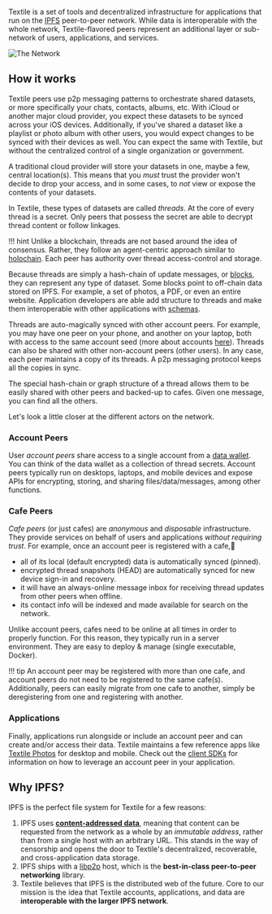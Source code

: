 Textile is a set of tools and decentralized infrastructure for applications that run on the [IPFS](https://github.com/ipfs) peer-to-peer network. While data is interoperable with the whole network, Textile-flavored peers represent an additional layer or sub-network of users, applications, and services.

![The Network](/images/net.png)

## How it works

Textile peers use p2p messaging patterns to orchestrate shared datasets, or more specifically your chats, contacts, albums, etc. With iCloud or another major cloud provider, you expect these datasets to be synced across your iOS devices. Additionally, if you've shared a dataset like a playlist or photo album with other users, you would expect changes to be synced with their devices as well. You can expect the same with Textile, but without the centralized control of a single organization or government.

A traditional cloud provider will store your datasets in one, maybe a few, central location(s). This means that you _must_ trust the provider won't decide to drop your access, and in some cases, to _not_ view or expose the contents of your datasets.

In Textile, these types of datasets are called _threads_. At the core of every thread is a secret. Only peers that possess the secret are able to decrypt thread content or follow linkages.

!!! hint
    Unlike a blockchain, threads are not based around the idea of consensus. Rather, they follow an agent-centric approach similar to [holochain](https://holochain.org/). Each peer has authority over thread access-control and storage.

Because threads are simply a hash-chain of update messages, or [blocks](/concepts/threads/blocks), they can represent any type of dataset. Some blocks point to off-chain data stored on IPFS. For example, a set of photos, a PDF, or even an entire website. Application developers are able add structure to threads and make them interoperable with other applications with [schemas](/concepts/threads/schemas).

Threads are auto-magically synced with other account peers. For example, you may have one peer on your phone, and another on your laptop, both with access to the same account seed (more about accounts [here](/concepts/the-wallet#accounts)). Threads can also be shared with other non-account peers (other users). In any case, each peer maintains a copy of its threads. A p2p messaging protocol keeps all the copies in sync.

The special hash-chain or graph structure of a thread allows them to be easily shared with other peers and backed-up to cafes. Given one message, you can find all the others.

Let's look a little closer at the different actors on the network.

### Account Peers

User _account peers_ share access to a single account from a [data wallet](/concepts/the-wallet). You can think of the data wallet as a collection of thread secrets. Account peers typically run on desktops, laptops, and mobile devices and expose APIs for encrypting, storing, and sharing files/data/messages, among other functions.

### Cafe Peers

_Cafe peers_ (or just cafes) are _anonymous_ and _disposable_ infrastructure. They provide services on behalf of users and applications _without requiring trust_. For example, once an account peer is registered with a cafe,

- all of its local (default encrypted) data is automatically synced (pinned).
- encrypted thread snapshots (HEAD) are automatically synced for new device sign-in and recovery.
- it will have an always-online message inbox for receiving thread updates from other peers when offline.
- its contact info will be indexed and made available for search on the network.

Unlike account peers, cafes need to be online at all times in order to properly function. For this reason, they typically run in a server environment. They are easy to deploy & manage (single executable, Docker).

!!! tip
    An account peer may be registered with more than one cafe, and account peers do not need to be registered to the same cafe(s). Additionally, peers can easily migrate from one cafe to another, simply be deregistering from one and registering with another.

### Applications

Finally, applications run alongside or include an account peer and can create and/or access their data. Textile maintains a few reference apps like [Textile Photos](https://www.textile.photos) for desktop and mobile. Check out the [client SDKs](/clients) for information on how to leverage an account peer in your application.

## Why IPFS?

IPFS is the perfect file system for Textile for a few reasons:

1. IPFS uses [**content-addressed data**](https://en.wikipedia.org/wiki/Content-addressable_storage), meaning that content can be requested from the network as a whole by an _immutable address_, rather than from a single host with an arbitrary URL. This stands in the way of censorship and opens the door to Textile's decentralized, recoverable, and cross-application data storage.
2. IPFS ships with a [libp2p](https://github.com/libp2p) host, which is the **best-in-class peer-to-peer networking** library.
3. Textile believes that IPFS is the distributed web of the future. Core to our mission is the idea that Textile accounts, applications, and data are **interoperable with the larger IPFS network**.

<br>
